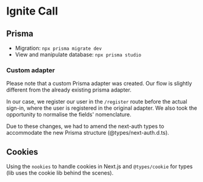 # Ignite Call

## Prisma

- Migration: `npx prisma migrate dev`
- View and manipulate database: `npx prisma studio`

### Custom adapter

Please note that a custom Prisma adapter was created. Our flow is slightly different from the already existing prisma adapter.

In our case, we register our user in the `/register` route before the actual sign-in, where the user is registered in the original adapter.
We also took the opportunity to normalise the fields' nomenclature.

Due to these changes, we had to amend the next-auth types to accommodate the new Prisma structure (@types/next-auth.d.ts).

## Cookies

Using the `nookies` to handle cookies in Next.js and `@types/cookie` for types (lib uses the cookie lib behind the scenes).